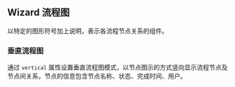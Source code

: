 <div class="demo-header">
<p class="overviewicon">
  <span class="wapi-form-wizard"/>
</p>

## Wizard 流程图

<nova-uxlink widget-name="Wizard"></nova-uxlink>

以特定的图形符号加上说明，表示各流程节点关系的组件。
</div>

### 垂直流程图

通过 `vertical` 属性设置垂直流程图模式，以节点图示的方式竖向显示流程节点及节点间关系，节点的信息包含节点名称、状态、完成时间、用户。

<nova-demo-view link="wizard/vertical.vue"></nova-demo-view>

<br>
